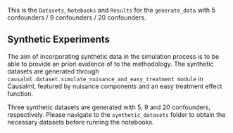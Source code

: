This is the `Datasets`, `Notebooks` and `Results` for the `generate_data` with 5 confounders / 9 confounders / 20 confounders.

## Synthetic Experiments

The aim of incorporating synthetic data in the simulation process is to be able to provide an priori evidence of to the methodology. The synthetic datasets are generated through `causalml.dataset.simulate_nuisance_and_easy_treatment module` in Causalml, featured by nuisance components  and an easy treatment effect function.

Three synthetic datasets are generated with 5, 9 and 20 confounders, respectively. Please navigate to the `synthetic_datasets` folder to obtain the necessary datasets before running the notebooks.







